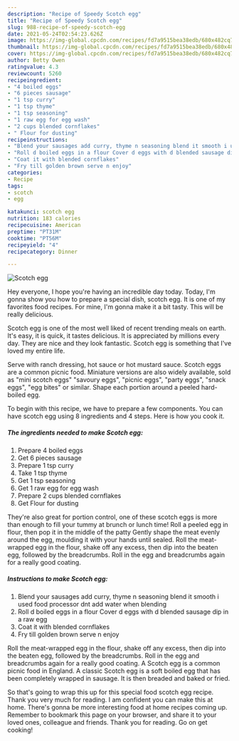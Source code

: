 ```yaml
---
description: "Recipe of Speedy Scotch egg"
title: "Recipe of Speedy Scotch egg"
slug: 988-recipe-of-speedy-scotch-egg
date: 2021-05-24T02:54:23.626Z
image: https://img-global.cpcdn.com/recipes/fd7a9515bea38edb/680x482cq70/scotch-egg-recipe-main-photo.jpg
thumbnail: https://img-global.cpcdn.com/recipes/fd7a9515bea38edb/680x482cq70/scotch-egg-recipe-main-photo.jpg
cover: https://img-global.cpcdn.com/recipes/fd7a9515bea38edb/680x482cq70/scotch-egg-recipe-main-photo.jpg
author: Betty Owen
ratingvalue: 4.3
reviewcount: 5260
recipeingredient:
- "4 boiled eggs"
- "6 pieces sausage"
- "1 tsp curry"
- "1 tsp thyme"
- "1 tsp seasoning"
- "1 raw egg for egg wash"
- "2 cups blended cornflakes"
- " Flour for dusting"
recipeinstructions:
- "Blend your sausages add curry, thyme n seasoning blend it smooth i used food processor dnt add water when blending"
- "Roll d boiled eggs in a flour Cover d eggs with d blended sausage dip in a raw egg"
- "Coat it with blended cornflakes"
- "Fry till golden brown serve n enjoy"
categories:
- Recipe
tags:
- scotch
- egg

katakunci: scotch egg 
nutrition: 183 calories
recipecuisine: American
preptime: "PT31M"
cooktime: "PT56M"
recipeyield: "4"
recipecategory: Dinner

---
```



![Scotch egg](https://img-global.cpcdn.com/recipes/fd7a9515bea38edb/680x482cq70/scotch-egg-recipe-main-photo.jpg)

Hey everyone, I hope you're having an incredible day today. Today, I'm gonna show you how to prepare a special dish, scotch egg. It is one of my favorites food recipes. For mine, I'm gonna make it a bit tasty. This will be really delicious.

Scotch egg is one of the most well liked of recent trending meals on earth. It's easy, it is quick, it tastes delicious. It is appreciated by millions every day. They are nice and they look fantastic. Scotch egg is something that I've loved my entire life.

Serve with ranch dressing, hot sauce or hot mustard sauce. Scotch eggs are a common picnic food. Miniature versions are also widely available, sold as &#34;mini scotch eggs&#34; &#34;savoury eggs&#34;, &#34;picnic eggs&#34;, &#34;party eggs&#34;, &#34;snack eggs&#34;, &#34;egg bites&#34; or similar. Shape each portion around a peeled hard-boiled egg.


To begin with this recipe, we have to prepare a few components. You can have scotch egg using 8 ingredients and 4 steps. Here is how you cook it.

<!--inarticleads1-->

##### The ingredients needed to make Scotch egg:

1. Prepare 4 boiled eggs
1. Get 6 pieces sausage
1. Prepare 1 tsp curry
1. Take 1 tsp thyme
1. Get 1 tsp seasoning
1. Get 1 raw egg for egg wash
1. Prepare 2 cups blended cornflakes
1. Get  Flour for dusting


They&#39;re also great for portion control, one of these scotch eggs is more than enough to fill your tummy at brunch or lunch time! Roll a peeled egg in flour, then pop it in the middle of the patty Gently shape the meat evenly around the egg, moulding it with your hands until sealed. Roll the meat-wrapped egg in the flour, shake off any excess, then dip into the beaten egg, followed by the breadcrumbs. Roll in the egg and breadcrumbs again for a really good coating. 

<!--inarticleads2-->

##### Instructions to make Scotch egg:

1. Blend your sausages add curry, thyme n seasoning blend it smooth i used food processor dnt add water when blending
1. Roll d boiled eggs in a flour Cover d eggs with d blended sausage dip in a raw egg
1. Coat it with blended cornflakes
1. Fry till golden brown serve n enjoy


Roll the meat-wrapped egg in the flour, shake off any excess, then dip into the beaten egg, followed by the breadcrumbs. Roll in the egg and breadcrumbs again for a really good coating. A Scotch egg is a common picnic food in England. A classic Scotch egg is a soft boiled egg that has been completely wrapped in sausage. It is then breaded and baked or fried. 

So that's going to wrap this up for this special food scotch egg recipe. Thank you very much for reading. I am confident you can make this at home. There's gonna be more interesting food at home recipes coming up. Remember to bookmark this page on your browser, and share it to your loved ones, colleague and friends. Thank you for reading. Go on get cooking!
